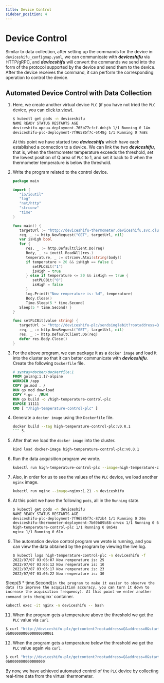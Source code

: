 ```yaml
---
title: Device Control
sidebar_position: 4
---
```


# Device Control

Similar to data collection, after setting up the commands for the device in `deviceshifu_configmap.yaml`, we can communicate with ***deviceshifu*** via HTTP/gRPC, and ***deviceshifu*** will convert the commands we send into the form of the protocol supported by the device and send them to the device. After the device receives the command, it can perform the corresponding operation to control the device.

## Automated Device Control with Data Collection

1. Here, we create another virtual device `PLC` (if you have not tried the `PLC` device, you can [click to view](guides/cases/connect-s7-plc.md)).
   ```bash
   $ kubectl get pods -n deviceshifu
   NAME READY STATUS RESTARTS AGE
   deviceshifu-opcua-deployment-765b77cfcf-dnhjh 1/1 Running 0 14m
   deviceshifu-plc-deployment-7f96585f7c-6t48g 1/1 Running 0 7m8s
   ```
   At this point we have started two ***deviceshifu*** which have each established a connection to a device. We can link the two ***deviceshifu***, that is, when the thermometer temperature exceeds the threshold, set the lowest position of Q area of `PLC` to 1, and set it back to 0 when the thermometer temperature is below the threshold.
2. Write the program related to the control device.
   
   ```go
   package main  
   
   import (  
      "io/ioutil"  
      "log"
      "net/http"
      "strconv"
      "time"
   )  
   
   func main() {  
      targetUrl := "http://deviceshifu-thermometer.deviceshifu.svc.cluster.local/read_value"  
      req, _ := http.NewRequest("GET", targetUrl, nil)  
      var isHigh bool  
      for {  
         res, _ := http.DefaultClient.Do(req)  
         Body, _ := ioutil.ReadAll(res.)  
         temperature, _ := strconv.Atoi(string(body))  
         if temperature > 20 && isHigh == false {  
            setPLCBit("1")  
            isHigh = true  
         } else if temperature <= 20 && isHigh == true {  
            setPLCBit("0")  
            isHigh = false  
         }  
         log.Printf("Now remperature is: %d", temperature)  
         Body.Close()  
         Time.Sleep(5 * time.Second)  
      Sleep(5 * time.Second) }  
   }  
   
   func setPLCBit(value string) {  
      targetUrl := "http://deviceshifu-plc/sendsinglebit?rootaddress=Q&address=0&start=0&digit=0&value=" + value  
      req, _ := http.NewRequest("GET", targetUrl, nil)  
      res, _ := http.DefaultClient.Do(req)  
      defer res.Body.Close()  
   }
   ```
3. For the above program, we can package it as a `docker image` and load it into the cluster so that it can better communicate with ***deviceshifu***. Create the following ``Dockerfile`` file.
   ```dockerfile
   # syntax=docker/dockerfile:1  
   FROM golang:1.17-alpine  
   WORKDIR /app  
   COPY go.mod . /  
   RUN go mod download  
   COPY *.go . /RUN  
   RUN go build -o /high-temperature-control-plc 
   EXPOSE 11111  
   CMD [ "/high-temperature-control-plc" ]
   ```
4. Generate a `docker image` using the `Dockerfile` file.
   ```bash
   docker build --tag high-temperature-control-plc:v0.0.1
   ``` 5.
5. After that we load the ``docker image`` into the cluster.
   ```bash
   kind load docker-image high-temperature-control-plc:v0.0.1
   ```
6. Run the data acquisition program we wrote.
   ```bash
   kubectl run high-temperature-control-plc --image=high-temperature-control-plc:v0.0.1
   ```
7. Also, in order for us to see the values of the `PLC` device, we load another `nginx` image.
   ```bash
   kubectl run nginx --image=nginx:1.21 -n deviceshifu
   ```
8. At this point we have the following `pods`, all in the `Running` state.
   ```bash
   $ kubectl get pods -n deviceshifu
   NAME READY STATUS RESTARTS AGE
   deviceshifu-plc-deployment-7f96585f7c-87zb4 1/1 Running 0 20m
   deviceshifu-thermometer-deployment-7b69b89b88-crwzx 1/1 Running 0 67m
   high-temperature-control-plc 1/1 Running 0 8m54s
   nginx 1/1 Running 0 61m
   ```
9. The automation device control program we wrote is running, and you can view the data obtained by the program by viewing the live log.
   ```bash
   $ kubectl logs high-temperature-control-plc -n deviceshifu -f 
   2022/07/07 03:05:07 Now remperature is: 29
   2022/07/07 03:05:12 Now remperature is: 10
   2022/07/07 03:05:17 Now remperature is: 23
   2022/07/07 03:05:22 Now remperature is: 30
   ```
Sleep(5 * time.Second)` in the program to make it easier to observe the data (to improve the acquisition accuracy, you can turn it down to increase the acquisition frequency). At this point we enter another command into the `nginx` container.
   ```bash
   kubectl exec -it nginx -n deviceshifu -- bash
   ```
11. When the program gets a temperature above the threshold we get the `PLC` value via `curl`.
   ```bash
   $ curl "http://deviceshifu-plc/getcontent?rootaddress=Q&address=0&start=0"; echo
   0b00000000000000000001
   ```
12. When the program gets a temperature below the threshold we get the `PLC` value again via `curl`.
   ```bash
   $ curl "http://deviceshifu-plc/getcontent?rootaddress=Q&address=0&start=0"; echo
   0b0000000000000000
   ```

By now, we have achieved automated control of the `PLC` device by collecting real-time data from the virtual thermometer.